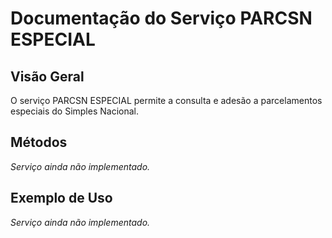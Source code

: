 # Documentação do Serviço PARCSN ESPECIAL

## Visão Geral

O serviço PARCSN ESPECIAL permite a consulta e adesão a parcelamentos especiais do Simples Nacional.

## Métodos

*Serviço ainda não implementado.*

## Exemplo de Uso

*Serviço ainda não implementado.*

